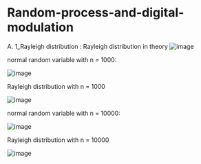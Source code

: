 # Random-process-and-digital-modulation
A. 1_Rayleigh distribution :
Rayleigh distribution in theory
![image](https://github.com/erfanmookhtari/Random-process-and-digital-modulation/assets/156583460/876b2876-0b20-4f9c-808c-ed33af943685)

normal random variable with n = 1000:

![image](https://github.com/erfanmookhtari/Random-process-and-digital-modulation/assets/156583460/fc712266-4850-456a-b258-95ad2dfbdb8d)

Rayleigh distribution with n = 1000 

![image](https://github.com/erfanmookhtari/Random-process-and-digital-modulation/assets/156583460/0a381436-31c5-4d10-af34-b99a63860435)

normal random variable with n = 10000:

![image](https://github.com/erfanmookhtari/Random-process-and-digital-modulation/assets/156583460/d357c918-a628-4e1f-8a45-2e1ad97a224b)

Rayleigh distribution with n = 10000 

![image](https://github.com/erfanmookhtari/Random-process-and-digital-modulation/assets/156583460/24fc4ea8-3f6a-4fd3-8553-c5e90d81c8bb)

